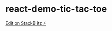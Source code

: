 # react-demo-tic-tac-toe

[Edit on StackBlitz ⚡️](https://stackblitz.com/edit/react-demo-tic-tac-toe)